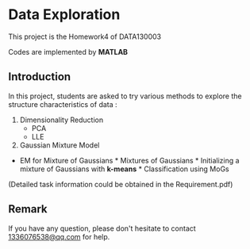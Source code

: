 # Data ExplorationThis project is the Homework4 of DATA130003Codes are implemented by **MATLAB**## IntroductionIn this project, students are asked to try various methods to explore the structure characteristics of data :1.  Dimensionality Reduction    * PCA    * LLE2.  Gaussian Mixture Model   *  EM for Mixture of Gaussians    *  Mixtures of Gaussians    *  Initializing a mixture of Gaussians with **k-means**    *  Classification using MoGs(Detailed task information could be obtained in the Requirement.pdf)## RemarkIf you have any question, please don't hesitate to contact 1336076538@qq.com for help.